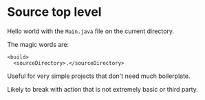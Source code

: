 # Source top level

Hello world with the `Main.java` file on the current directory.

The magic words are:

    <build>
      <sourceDirectory>.</sourceDirectory>

Useful for very simple projects that don't need much boilerplate.

Likely to break with action that is not extremely basic or third party.
